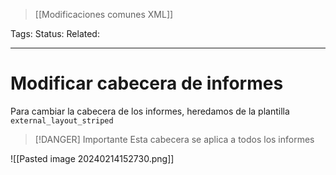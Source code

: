> [[Modificaciones comunes XML]]

Tags: 
Status: 
Related: 

___

# Modificar cabecera de informes
Para cambiar la cabecera de los informes, heredamos de la plantilla `external_layout_striped`

> [!DANGER] Importante
> Esta cabecera se aplica a todos los informes


![[Pasted image 20240214152730.png]]


